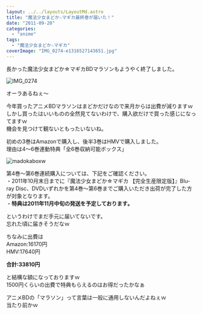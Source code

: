 ```yaml
---
layout: ../../layouts/LayoutMd.astro
title: "魔法少女まどか☆マギカ最終巻が届いた！"
date: "2011-09-20"
categories: 
  - "anime"
tags: 
  - "魔法少女まどか☆マギカ"
coverImage: "IMG_0274-e1316527143651.jpg"
---
```


長かった魔法少女まどか☆マギカBDマラソンもようやく終了しました。

![](/archive/images/IMG_0274-e1316527143651.jpg "IMG_0274")


オーラあるねぇ～

今年買ったアニメBDマラソンはまどかだけなので来月からは出費が減りますｗ  
しかし買ったはいいものの全然見てないわけで、購入欲だけで買った感じになってますｗ  
機会を見つけて観ないともったいないね。

初めの3巻はAmazonで購入し、後半3巻はHMVで購入しました。  
理由は4～6巻連動特典「全6巻収納可能ボックス」

![](/archive/images/madokaboxw.jpg "madokaboxw")


第4巻～第6巻連続購入については、下記をご確認ください。  
・2011年10月末日までに『魔法少女まどか☆マギカ 【完全生産限定版】』Blu-ray Disc、DVDいずれかを第4巻～第6巻までご購入いただき出荷が完了した方が対象となります。  
・**特典は2011年11月中旬の発送を予定しております｡**

というわけでまだ手元に届いてないです。  
忘れた頃に届きそうだなｗ

ちなみに出費は  
Amazon:16170円  
HMV:17640円

**合計:33810円** 

と結構な額になっておりますｗ  
1500円くらいの出費で特典もらえるのはお得だったかなぁ

アニメBDの「マラソン」って言葉は一般に通用しないんだよねぇｗ  
当たり前かｗ
